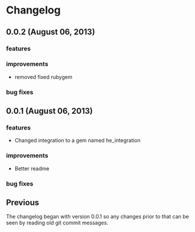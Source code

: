# Changelog

## 0.0.2 (August 06, 2013)

### features

### improvements

- removed fixed rubygem

### bug fixes


## 0.0.1 (August 06, 2013)

### features

- Changed integration to a gem named he_integration

### improvements

- Better readme

### bug fixes

## Previous

The changelog began with version 0.0.1 so any changes prior to that
can be seen by reading old git commit messages.
